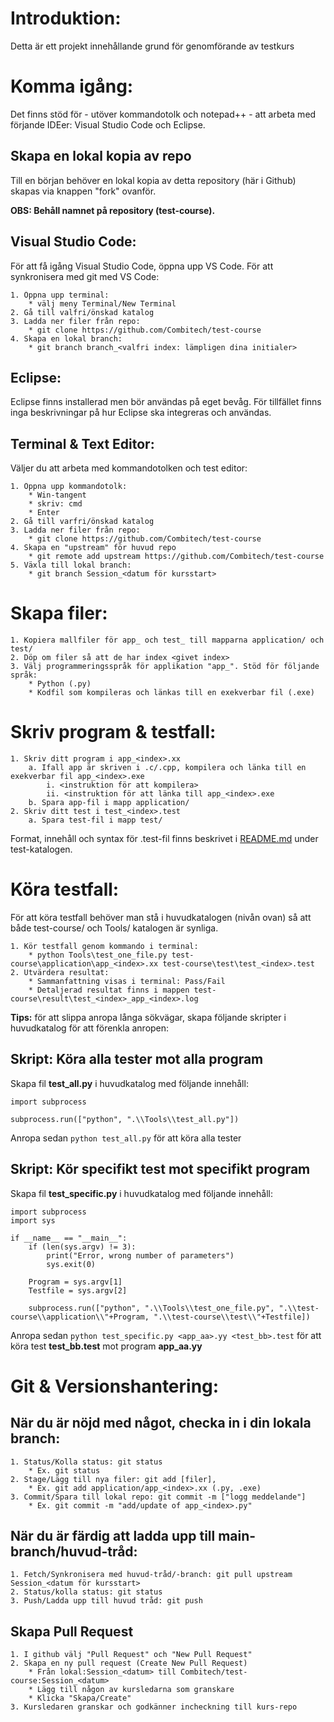 # Introduktion: 
Detta är ett projekt innehållande grund för genomförande av testkurs

# Komma igång:
Det finns stöd för - utöver kommandotolk och notepad++ - att arbeta med förjande IDEer: Visual Studio Code och Eclipse. 

## Skapa en lokal kopia av repo
Till en början behöver en lokal kopia av detta repository (här i Github) skapas via knappen "fork" ovanför. 

**OBS: Behåll namnet på repository (test-course).** 

## Visual Studio Code:
För att få igång Visual Studio Code, öppna upp VS Code. För att synkronisera med git med VS Code:

	1. Öppna upp terminal: 
		* välj meny Terminal/New Terminal
	2. Gå till valfri/önskad katalog
	3. Ladda ner filer från repo: 
		* git clone https://github.com/Combitech/test-course
	4. Skapa en lokal branch:
		* git branch branch_<valfri index: lämpligen dina initialer> 
		
## Eclipse:
Eclipse finns installerad men bör användas på eget bevåg. För tillfället finns inga beskrivningar på hur Eclipse ska integreras och användas. 
		
## Terminal & Text Editor:
Väljer du att arbeta med kommandotolken och test editor:

	1. Öppna upp kommandotolk:
		* Win-tangent 
		* skriv: cmd 
		* Enter
	2. Gå till varfri/önskad katalog
	3. Ladda ner filer från repo:
		* git clone https://github.com/Combitech/test-course
	4. Skapa en "upstream" för huvud repo
		* git remote add upstream https://github.com/Combitech/test-course
	5. Växla till lokal branch:
		* git branch Session_<datum för kursstart>  

# Skapa filer:
	1. Kopiera mallfiler för app_ och test_ till mapparna application/ och test/
	2. Döp om filer så att de har index <givet index>
	3. Välj programmeringsspråk för applikation "app_". Stöd för följande språk:
		* Python (.py)
		* Kodfil som kompileras och länkas till en exekverbar fil (.exe)

# Skriv program & testfall:
	1. Skriv ditt program i app_<index>.xx
		a. Ifall app är skriven i .c/.cpp, kompilera och länka till en exekverbar fil app_<index>.exe
			i. <instruktion för att kompilera>
			ii. <instruktion för att länka till app_<index>.exe
		b. Spara app-fil i mapp application/
	2. Skriv ditt test i test_<index>.test
		a. Spara test-fil i mapp test/
		
Format, innehåll och syntax för .test-fil finns beskrivet i [README.md](/test/README.md) under test-katalogen.

# Köra testfall:

För att köra testfall behöver man stå i huvudkatalogen (nivån ovan) så att både test-course/ och Tools/ katalogen är synliga. 

	1. Kör testfall genom kommando i terminal: 
		* python Tools\test_one_file.py test-course\application\app_<index>.xx test-course\test\test_<index>.test
	2. Utvärdera resultat:
		* Sammanfattning visas i terminal: Pass/Fail
		* Detaljerad resultat finns i mappen test-course\result\test_<index>_app_<index>.log
**Tips:** för att slippa anropa långa sökvägar, skapa följande skripter i huvudkatalog för att förenkla anropen:

## Skript: Köra alla tester mot alla program
Skapa fil **test_all.py** i huvudkatalog med följande innehåll:
``` 
import subprocess

subprocess.run(["python", ".\\Tools\\test_all.py"])
```
Anropa sedan `python test_all.py` för att köra alla tester

## Skript: Kör specifikt test mot specifikt program
Skapa fil **test_specific.py** i huvudkatalog med följande innehåll:
```
import subprocess
import sys

if __name__ == "__main__":
    if (len(sys.argv) != 3):
        print("Error, wrong number of parameters")
        sys.exit(0)
    
    Program = sys.argv[1]
    Testfile = sys.argv[2]
    
    subprocess.run(["python", ".\\Tools\\test_one_file.py", ".\\test-course\\application\\"+Program, ".\\test-course\\test\\"+Testfile])
```
Anropa sedan `python test_specific.py <app_aa>.yy <test_bb>.test` för att köra test **test_bb.test** mot program **app_aa.yy**

# Git & Versionshantering:
## När du är nöjd med något, checka in i din lokala branch:
	1. Status/Kolla status: git status
		* Ex. git status
	2. Stage/Lägg till nya filer: git add [filer], 
		* Ex. git add application/app_<index>.xx (.py, .exe)
	3. Commit/Spara till lokal repo: git commit -m ["logg meddelande"]
		* Ex. git commit -m "add/update of app_<index>.py"

## När du är färdig att ladda upp till main-branch/huvud-tråd:
	1. Fetch/Synkronisera med huvud-tråd/-branch: git pull upstream Session_<datum för kursstart>
	2. Status/kolla status: git status
	3. Push/Ladda upp till huvud tråd: git push
	
## Skapa Pull Request
	1. I github välj "Pull Request" och "New Pull Request"
	2. Skapa en ny pull request (Create New Pull Request)
		* Från lokal:Session_<datum> till Combitech/test-course:Session_<datum>
		* Lägg till någon av kursledarna som granskare
		* Klicka "Skapa/Create"
	3. Kursledaren granskar och godkänner incheckning till kurs-repo
